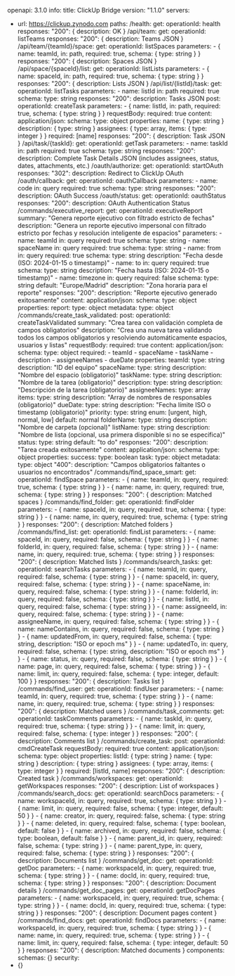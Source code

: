 openapi: 3.1.0
info:
  title: ClickUp Bridge
  version: "1.1.0"
servers:
  - url: https://clickup.zynodo.com
paths:
  /health:
    get:
      operationId: health
      responses:
        "200": { description: OK }
  /api/team:
    get:
      operationId: listTeams
      responses:
        "200": { description: Teams JSON }
  /api/team/{teamId}/space:
    get:
      operationId: listSpaces
      parameters:
        - { name: teamId, in: path, required: true, schema: { type: string } }
      responses:
        "200": { description: Spaces JSON }
  /api/space/{spaceId}/list:
    get:
      operationId: listLists
      parameters:
        - { name: spaceId, in: path, required: true, schema: { type: string } }
      responses:
        "200": { description: Lists JSON }
  /api/list/{listId}/task:
    get:
      operationId: listTasks
      parameters:
        - name: listId
          in: path
          required: true
          schema:
            type: string
      responses:
        "200":
          description: Tasks JSON
    post:
      operationId: createTask
      parameters:
        - { name: listId, in: path, required: true, schema: { type: string } }
      requestBody:
        required: true
        content:
          application/json:
            schema:
              type: object
              properties:
                name: { type: string }
                description: { type: string }
                assignees: { type: array, items: { type: integer } }
              required: [name]
      responses:
        "200": { description: Task JSON }
  /api/task/{taskId}:
    get:
      operationId: getTask
      parameters:
        - name: taskId
          in: path
          required: true
          schema:
            type: string
      responses:
        "200":
          description: Complete Task Details JSON (includes assignees, status, dates, attachments, etc.)
  /oauth/authorize:
    get:
      operationId: startOAuth
      responses:
        "302":
          description: Redirect to ClickUp OAuth
  /oauth/callback:
    get:
      operationId: oauthCallback
      parameters:
        - name: code
          in: query
          required: true
          schema:
            type: string
      responses:
        "200":
          description: OAuth Success
  /oauth/status:
    get:
      operationId: oauthStatus
      responses:
        "200":
          description: OAuth Authentication Status
  /commands/executive_report:
    get:
      operationId: executiveReport
      summary: "Genera reporte ejecutivo con filtrado estricto de fechas"
      description: "Genera un reporte ejecutivo impersonal con filtrado estricto por fechas y resolución inteligente de espacios"
      parameters:
        - name: teamId
          in: query
          required: true
          schema:
            type: string
        - name: spaceName
          in: query
          required: true
          schema:
            type: string
        - name: from
          in: query
          required: true
          schema:
            type: string
          description: "Fecha desde (ISO: 2024-01-15 o timestamp)"
        - name: to
          in: query
          required: true
          schema:
            type: string
          description: "Fecha hasta (ISO: 2024-01-15 o timestamp)"
        - name: timezone
          in: query
          required: false
          schema:
            type: string
            default: "Europe/Madrid"
          description: "Zona horaria para el reporte"
      responses:
        "200":
          description: "Reporte ejecutivo generado exitosamente"
          content:
            application/json:
              schema:
                type: object
                properties:
                  report:
                    type: object
                  metadata:
                    type: object
  /commands/create_task_validated:
    post:
      operationId: createTaskValidated
      summary: "Crea tarea con validación completa de campos obligatorios"
      description: "Crea una nueva tarea validando todos los campos obligatorios y resolviendo automáticamente espacios, usuarios y listas"
      requestBody:
        required: true
        content:
          application/json:
            schema:
              type: object
              required:
                - teamId
                - spaceName
                - taskName
                - description
                - assigneeNames
                - dueDate
              properties:
                teamId:
                  type: string
                  description: "ID del equipo"
                spaceName:
                  type: string
                  description: "Nombre del espacio (obligatorio)"
                taskName:
                  type: string
                  description: "Nombre de la tarea (obligatorio)"
                description:
                  type: string
                  description: "Descripción de la tarea (obligatorio)"
                assigneeNames:
                  type: array
                  items:
                    type: string
                  description: "Array de nombres de responsables (obligatorio)"
                dueDate:
                  type: string
                  description: "Fecha límite ISO o timestamp (obligatorio)"
                priority:
                  type: string
                  enum: [urgent, high, normal, low]
                  default: normal
                folderName:
                  type: string
                  description: "Nombre de carpeta (opcional)"
                listName:
                  type: string
                  description: "Nombre de lista (opcional, usa primera disponible si no se especifica)"
                status:
                  type: string
                  default: "to do"
      responses:
        "200":
          description: "Tarea creada exitosamente"
          content:
            application/json:
              schema:
                type: object
                properties:
                  success:
                    type: boolean
                  task:
                    type: object
                  metadata:
                    type: object
        "400":
          description: "Campos obligatorios faltantes o usuarios no encontrados"
  /commands/find_space_smart:
    get:
      operationId: findSpace
      parameters:
        - { name: teamId, in: query, required: true, schema: { type: string } }
        - { name: name, in: query, required: true, schema: { type: string } }
      responses:
        "200": { description: Matched spaces }
  /commands/find_folder:
    get:
      operationId: findFolder
      parameters:
        - { name: spaceId, in: query, required: true, schema: { type: string } }
        - { name: name, in: query, required: true, schema: { type: string } }
      responses:
        "200": { description: Matched folders }
  /commands/find_list:
    get:
      operationId: findList
      parameters:
        - { name: spaceId, in: query, required: false, schema: { type: string } }
        - { name: folderId, in: query, required: false, schema: { type: string } }
        - { name: name, in: query, required: true, schema: { type: string } }
      responses:
        "200": { description: Matched lists }
  /commands/search_tasks:
    get:
      operationId: searchTasks
      parameters:
        - { name: teamId, in: query, required: false, schema: { type: string } }
        - { name: spaceId, in: query, required: false, schema: { type: string } }
        - { name: spaceName, in: query, required: false, schema: { type: string } }
        - { name: folderId, in: query, required: false, schema: { type: string } }
        - { name: listId, in: query, required: false, schema: { type: string } }
        - { name: assigneeId, in: query, required: false, schema: { type: string } }
        - { name: assigneeName, in: query, required: false, schema: { type: string } }
        - { name: nameContains, in: query, required: false, schema: { type: string } }
        - { name: updatedFrom, in: query, required: false, schema: { type: string, description: "ISO or epoch ms" } }
        - { name: updatedTo, in: query, required: false, schema: { type: string, description: "ISO or epoch ms" } }
        - { name: status, in: query, required: false, schema: { type: string } }
        - { name: page, in: query, required: false, schema: { type: string } }
        - { name: limit, in: query, required: false, schema: { type: integer, default: 100 } }
      responses:
        "200": { description: Tasks list }
  /commands/find_user:
    get:
      operationId: findUser
      parameters:
        - { name: teamId, in: query, required: true, schema: { type: string } }
        - { name: name, in: query, required: true, schema: { type: string } }
      responses:
        "200": { description: Matched users }
  /commands/task_comments:
    get:
      operationId: taskComments
      parameters:
        - { name: taskId, in: query, required: true, schema: { type: string } }
        - { name: limit, in: query, required: false, schema: { type: integer } }
      responses:
        "200": { description: Comments list }
  /commands/create_task:
    post:
      operationId: cmdCreateTask
      requestBody:
        required: true
        content:
          application/json:
            schema:
              type: object
              properties:
                listId: { type: string }
                name: { type: string }
                description: { type: string }
                assignees: { type: array, items: { type: integer } }
              required: [listId, name]
      responses:
        "200": { description: Created task }
  /commands/workspaces:
    get:
      operationId: getWorkspaces
      responses:
        "200": { description: List of workspaces }
  /commands/search_docs:
    get:
      operationId: searchDocs
      parameters:
        - { name: workspaceId, in: query, required: true, schema: { type: string } }
        - { name: limit, in: query, required: false, schema: { type: integer, default: 50 } }
        - { name: creator, in: query, required: false, schema: { type: string } }
        - { name: deleted, in: query, required: false, schema: { type: boolean, default: false } }
        - { name: archived, in: query, required: false, schema: { type: boolean, default: false } }
        - { name: parent_id, in: query, required: false, schema: { type: string } }
        - { name: parent_type, in: query, required: false, schema: { type: string } }
      responses:
        "200": { description: Documents list }
  /commands/get_doc:
    get:
      operationId: getDoc
      parameters:
        - { name: workspaceId, in: query, required: true, schema: { type: string } }
        - { name: docId, in: query, required: true, schema: { type: string } }
      responses:
        "200": { description: Document details }
  /commands/get_doc_pages:
    get:
      operationId: getDocPages
      parameters:
        - { name: workspaceId, in: query, required: true, schema: { type: string } }
        - { name: docId, in: query, required: true, schema: { type: string } }
      responses:
        "200": { description: Document pages content }
  /commands/find_docs:
    get:
      operationId: findDocs
      parameters:
        - { name: workspaceId, in: query, required: true, schema: { type: string } }
        - { name: name, in: query, required: true, schema: { type: string } }
        - { name: limit, in: query, required: false, schema: { type: integer, default: 50 } }
      responses:
        "200": { description: Matched documents }
components:
  schemas: {}
security:
  - {}
